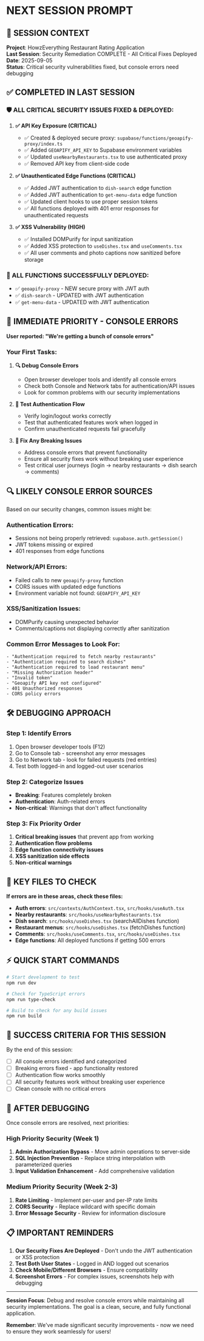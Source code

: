 # NEXT SESSION PROMPT

## 🎯 SESSION CONTEXT

**Project**: HowzEverything Restaurant Rating Application  
**Last Session**: Security Remediation COMPLETE - All Critical Fixes Deployed  
**Date**: 2025-09-05  
**Status**: Critical security vulnerabilities fixed, but console errors need debugging

## ✅ **COMPLETED IN LAST SESSION**

### **🛡️ ALL CRITICAL SECURITY ISSUES FIXED & DEPLOYED:**

1. **✅ API Key Exposure (CRITICAL)**
   - ✅ Created & deployed secure proxy: `supabase/functions/geoapify-proxy/index.ts`
   - ✅ Added `GEOAPIFY_API_KEY` to Supabase environment variables
   - ✅ Updated `useNearbyRestaurants.tsx` to use authenticated proxy
   - ✅ Removed API key from client-side code

2. **✅ Unauthenticated Edge Functions (CRITICAL)**  
   - ✅ Added JWT authentication to `dish-search` edge function
   - ✅ Added JWT authentication to `get-menu-data` edge function
   - ✅ Updated client hooks to use proper session tokens
   - ✅ All functions deployed with 401 error responses for unauthenticated requests

3. **✅ XSS Vulnerability (HIGH)**
   - ✅ Installed DOMPurify for input sanitization
   - ✅ Added XSS protection to `useDishes.tsx` and `useComments.tsx`
   - ✅ All user comments and photo captions now sanitized before storage

### **🚀 ALL FUNCTIONS SUCCESSFULLY DEPLOYED:**
- ✅ `geoapify-proxy` - NEW secure proxy with JWT auth
- ✅ `dish-search` - UPDATED with JWT authentication  
- ✅ `get-menu-data` - UPDATED with JWT authentication

## 🚨 **IMMEDIATE PRIORITY - CONSOLE ERRORS**

**User reported: "We're getting a bunch of console errors"**

### **Your First Tasks:**

1. **🔍 Debug Console Errors**
   - Open browser developer tools and identify all console errors
   - Check both Console and Network tabs for authentication/API issues
   - Look for common problems with our security implementations

2. **🧪 Test Authentication Flow**
   - Verify login/logout works correctly
   - Test that authenticated features work when logged in
   - Confirm unauthenticated requests fail gracefully

3. **🔧 Fix Any Breaking Issues**
   - Address console errors that prevent functionality
   - Ensure all security fixes work without breaking user experience
   - Test critical user journeys (login → nearby restaurants → dish search → comments)

## 🔍 **LIKELY CONSOLE ERROR SOURCES**

Based on our security changes, common issues might be:

### **Authentication Errors:**
- Sessions not being properly retrieved: `supabase.auth.getSession()`
- JWT tokens missing or expired
- 401 responses from edge functions

### **Network/API Errors:**
- Failed calls to new `geoapify-proxy` function
- CORS issues with updated edge functions
- Environment variable not found: `GEOAPIFY_API_KEY`

### **XSS/Sanitization Issues:**
- DOMPurify causing unexpected behavior
- Comments/captions not displaying correctly after sanitization

### **Common Error Messages to Look For:**
```
- "Authentication required to fetch nearby restaurants"
- "Authentication required to search dishes" 
- "Authentication required to load restaurant menu"
- "Missing Authorization header"
- "Invalid token"
- "Geoapify API key not configured"
- 401 Unauthorized responses
- CORS policy errors
```

## 🛠️ **DEBUGGING APPROACH**

### **Step 1: Identify Errors**
1. Open browser developer tools (F12)
2. Go to Console tab - screenshot any error messages
3. Go to Network tab - look for failed requests (red entries)
4. Test both logged-in and logged-out user scenarios

### **Step 2: Categorize Issues**
- **Breaking**: Features completely broken
- **Authentication**: Auth-related errors  
- **Non-critical**: Warnings that don't affect functionality

### **Step 3: Fix Priority Order**
1. **Critical breaking issues** that prevent app from working
2. **Authentication flow problems** 
3. **Edge function connectivity issues**
4. **XSS sanitization side effects**
5. **Non-critical warnings**

## 📂 **KEY FILES TO CHECK**

**If errors are in these areas, check these files:**
- **Auth errors**: `src/contexts/AuthContext.tsx`, `src/hooks/useAuth.tsx`
- **Nearby restaurants**: `src/hooks/useNearbyRestaurants.tsx`
- **Dish search**: `src/hooks/useDishes.tsx` (searchAllDishes function)
- **Restaurant menus**: `src/hooks/useDishes.tsx` (fetchDishes function)
- **Comments**: `src/hooks/useComments.tsx`, `src/hooks/useDishes.tsx`
- **Edge functions**: All deployed functions if getting 500 errors

## ⚡ **QUICK START COMMANDS**

```bash
# Start development to test
npm run dev

# Check for TypeScript errors
npm run type-check

# Build to check for any build issues
npm run build
```

## 🎯 **SUCCESS CRITERIA FOR THIS SESSION**

By the end of this session:
- [ ] All console errors identified and categorized
- [ ] Breaking errors fixed - app functionality restored
- [ ] Authentication flow works smoothly
- [ ] All security features work without breaking user experience
- [ ] Clean console with no critical errors

## 🔧 **AFTER DEBUGGING**

Once console errors are resolved, next priorities:

### **High Priority Security (Week 1)**
1. **Admin Authorization Bypass** - Move admin operations to server-side
2. **SQL Injection Prevention** - Replace string interpolation with parameterized queries
3. **Input Validation Enhancement** - Add comprehensive validation

### **Medium Priority Security (Week 2-3)**
1. **Rate Limiting** - Implement per-user and per-IP rate limits
2. **CORS Security** - Replace wildcard with specific domain
3. **Error Message Security** - Review for information disclosure

## 📋 **IMPORTANT REMINDERS**

1. **Our Security Fixes Are Deployed** - Don't undo the JWT authentication or XSS protection
2. **Test Both User States** - Logged in AND logged out scenarios
3. **Check Mobile/Different Browsers** - Ensure compatibility
4. **Screenshot Errors** - For complex issues, screenshots help with debugging

---

**Session Focus**: Debug and resolve console errors while maintaining all security implementations. The goal is a clean, secure, and fully functional application.

**Remember**: We've made significant security improvements - now we need to ensure they work seamlessly for users!